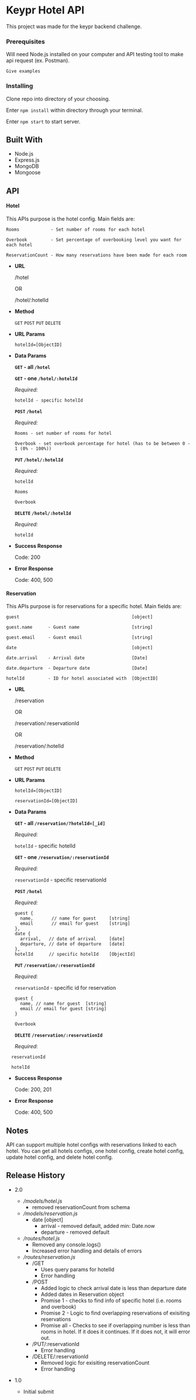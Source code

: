 # Keypr Hotel API

This project was made for the keypr backend challenge.

### Prerequisites

Will need Node.js installed on your computer and API testing tool to make api request (ex. Postman).

```
Give examples
```

### Installing

Clone repo into directory of your choosing.

Enter `npm install` within directory through your terminal.

Enter `npm start` to start server.

## Built With

* Node.js
* Express.js
* MongoDB
* Mongoose

## API

#### Hotel

This APIs purpose is the hotel config. Main fields are:

    Rooms            - Set number of rooms for each hotel

    Overbook         - Set percentage of overbooking level you want for each hotel

    ReservationCount - How many reservations have been made for each room

* **URL**

  /hotel

  OR

  /hotel/:hotelId

* **Method**

  `GET` `POST` `PUT` `DELETE`

* **URL Params**

  `hotelId=[ObjectID]`

* **Data Params**

  **`GET` - all `/hotel`**

  **`GET` - one `/hotel/:hotelId`**

  _Required:_

  ```
  hotelId - specific hotelId
  ```

  **`POST` `/hotel`**

  _Required:_

  ```
  Rooms - set number of rooms for hotel

  Overbook - set overbook percentage for hotel (has to be between 0 - 1 (0% - 100%))
  ```

  **`PUT` `/hotel/:hotelId`**

  _Required:_

  ```
  hotelId

  Rooms

  Overbook
  ```

  **`DELETE` `/hotel/:hotelId`**

  _Required:_

  ```
  hotelId
  ```

* **Success Response**

  Code: 200

* **Error Response**

  Code: 400, 500

#### Reservation

This APIs purpose is for reservations for a specific hotel. Main fields are:

    guest                                           [object]

    guest.name      - Guest name                    [string]

    guest.email     - Guest email                   [string]

    date                                            [object]

    date.arrival    - Arrival date                  [Date]

    date.departure  - Departure date                [Date]

    hotelId         - ID for hotel associated with  [ObjectID]

* **URL**

  /reservation

  OR

  /reservation/:reservationId

  OR

  /reservation/:hotelId

* **Method**

  `GET` `POST` `PUT` `DELETE`

* **URL Params**

  `hotelId=[ObjectID]`

  `reservationId=[ObjectID]`

* **Data Params**

  **`GET` - all `/reservation/?hotelId=[_id]`**

  _Required:_

  `hotelId` - specific hotelId

  **`GET` - one `/reservation/:reservationId`**

  _Required:_

  `reservationId` - specific reservationId

  **`POST` `/hotel`**

  _Required:_

  ```
  guest {
    name,       // name for guest     [string]
    email       // email for guest    [string]
  },
  date {
    arrival,   // date of arrival     [date]
    departure, // date of departure   [date]
  },
  hotelId      // specific hotelId    [ObjectId]
  ```

  **`PUT` `/reservation/:reservationId`**

  _Required:_

  `reservationId` - specific id for reservation

  ```
  guest {
    name, // name for guest  [string]
    email // email for guest [string]
  }
  ```

  `Overbook`

  **`DELETE` `/reservation/:reservationId`**

  _Required:_

```
  reservationId

  hotelId
```

* **Success Response**

  Code: 200, 201

* **Error Response**

  Code: 400, 500

## Notes

API can support multiple hotel configs with reservations linked to each hotel. You can get all hotels configs, one hotel config, create hotel config, update hotel config, and delete hotel config.

## Release History

* 2.0

  * _/models/hotel.js_
    * removed reservationCount from schema
  * _/models/reservation.js_
    * date [object]
      * arrival - removed default, added min: Date.now
      * departure - removed default
  * _/routes/hotel.js_
    * Removed any console.logs()
    * Increased error handling and details of errors
  * _/routes/reservation.js_
    * /GET
      * Uses query params for hotelId
      * Error handling
    * /POST
      * Added logic to check arrival date is less than departure date
      * Added dates in Reservation object
      * Promise 1 - checks to find info of specific hotel (i.e. rooms and overbook)
      * Promise 2 - Logic to find overlapping reservations of exisiting reservations
      * Promise all - Checks to see if overlapping number is less than rooms in hotel. If it does it continues. If it does not, it will error out.
    * /PUT/:reservationId
      * Error handling
    * /DELETE/:reservationId
      * Removed logic for exisiting reservationCount
      * Error handling

* 1.0
  * Initial submit
